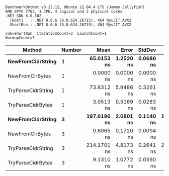 ```

BenchmarkDotNet v0.13.12, Ubuntu 22.04.4 LTS (Jammy Jellyfish)
AMD EPYC 7763, 1 CPU, 4 logical and 2 physical cores
.NET SDK 8.0.302
  [Host]   : .NET 8.0.6 (8.0.624.26715), X64 RyuJIT AVX2
  ShortRun : .NET 8.0.6 (8.0.624.26715), X64 RyuJIT AVX2

Job=ShortRun  IterationCount=3  LaunchCount=1  
WarmupCount=3  

```
| Method             | Number | Mean        | Error     | StdDev    | Min         | Max         | Allocated |
|------------------- |------- |------------:|----------:|----------:|------------:|------------:|----------:|
| **NewFromCidrString**  | **1**      |  **65.0153 ns** | **1.2520 ns** | **0.0686 ns** |  **64.9424 ns** |  **65.0786 ns** |         **-** |
| NewFromCirBytes    | 1      |   0.0000 ns | 0.0000 ns | 0.0000 ns |   0.0000 ns |   0.0000 ns |         - |
| TryParseCidrString | 1      |  73.8312 ns | 5.9486 ns | 0.3261 ns |  73.6225 ns |  74.2069 ns |         - |
| TryParseCidrBytes  | 1      |   3.0513 ns | 0.5169 ns | 0.0283 ns |   3.0348 ns |   3.0840 ns |         - |
| **NewFromCidrString**  | **3**      | **197.6196 ns** | **2.0801 ns** | **0.1140 ns** | **197.4883 ns** | **197.6933 ns** |         **-** |
| NewFromCirBytes    | 3      |   0.6065 ns | 0.1720 ns | 0.0094 ns |   0.6003 ns |   0.6174 ns |         - |
| TryParseCidrString | 3      | 214.1701 ns | 4.8173 ns | 0.2641 ns | 213.8794 ns | 214.3950 ns |         - |
| TryParseCidrBytes  | 3      |   9.1310 ns | 1.0772 ns | 0.0590 ns |   9.0871 ns |   9.1981 ns |         - |
